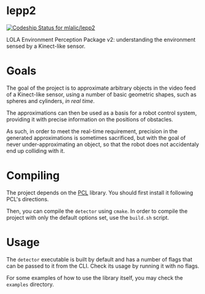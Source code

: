# lepp2
[ ![Codeship Status for mlalic/lepp2](https://codeship.com/projects/37907730-6977-0132-2878-1a44e1163757/status?branch=master)](https://codeship.com/projects/53558)

LOLA Environment Perception Package v2: understanding the environment sensed by
a Kinect-like sensor.

# Goals

The goal of the project is to approximate arbitrary objects in the video feed
of a Kinect-like sensor, using a number of basic geometric shapes, such as
spheres and cylinders, *in real time*.

The approximations can then be used as a basis for a robot control system,
providing it with precise information on the positions of obstacles.

As such, in order to meet the real-time requirement, precision in the
generated approximations is sometimes sacrificed, but with the goal of
never under-approximating an object, so that the robot does not
accidentaly end up colliding with it.

# Compiling

The project depends on the [PCL](http://pointclouds.org/) library. You should
first install it following PCL's directions.

Then, you can compile the `detector` using `cmake`. In order to compile the
project with only the default options set, use the `build.sh` script.

# Usage

The `detector` executable is built by default and has a number of flags
that can be passed to it from the CLI. Check its usage by running it with
no flags.

For some examples of how to use the library itself, you may check the
`examples` directory.
